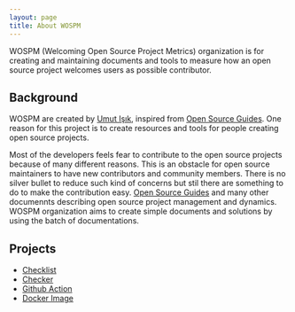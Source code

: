 ```yaml
---
layout: page
title: About WOSPM
---
```


WOSPM (Welcoming Open Source Project Metrics) organization is for creating and maintaining documents and tools to measure how an open source project welcomes users as possible contributor.

## Background

WOSPM are created by [Umut Işık](https://umuts.info), inspired from [Open Source Guides](https://opensource.guide/). One reason for this project is to create resources and tools for people creating open source projects.

Most of the developers feels fear to contribute to the open source projects because of many different reasons. This is an obstacle for open source maintainers to have new contributors and community members. There is no silver bullet to reduce such kind of concerns but stil there are something to do to make the contribution easy. [Open Source Guides](https://opensource.guide/) and many other documennts describing open source project management and dynamics. WOSPM organization aims to create simple documents and solutions by using the batch of documentations.

## Projects

- [Checklist](./checklist/)
- [Checker](./checker/)
- [Github Action](./github-action/)
- [Docker Image](./docker/)
